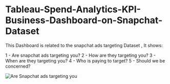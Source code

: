 # Tableau-Spend-Analytics-KPI-Business-Dashboard-on-Snapchat-Dataset
This Dashboard is related to the snapchat ads targeting Dataset , It shows:

1 - Are snapchat ads targeting you?
2 - How are they targeting you?
3 - When are they targeting you?
4 - Who is paying to target?
5 - Should we be concerned? 

![Are Snapchat ads targeting you](https://user-images.githubusercontent.com/67325828/137753921-9c4da986-c9eb-4a44-b7e3-00d47d84f9cb.PNG)
